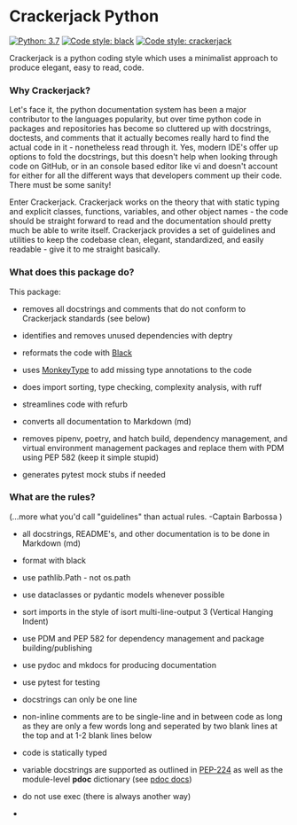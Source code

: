 # Crackerjack Python

[![Python: 3.7](https://img.shields.io/badge/python-3.11%2B-blue)](https://docs.python.org/3/)
[![Code style: black](https://img.shields.io/badge/code%20style-black-000000.svg)](https://github.com/ambv/black)
[![Code style: crackerjack](https://img.shields.io/badge/code%20style-crackerjack-000042)](https://github.com/lesleslie/crackerjack)

Crackerjack is a python coding style which uses a minimalist approach to produce elegant, easy to read, code.

### **Why Crackerjack?**

Let's face it, the python documentation system has been a major contributor to the
languages popularity, but over time python code in packages and repositories has
become so cluttered up with docstrings, doctests, and comments that it actually
becomes really hard to find the actual code in it - nonetheless read through it.
Yes, modern IDE's offer up options to fold the docstrings, but this doesn't help
when looking through code on GitHub, or in an console based editor like vi and
doesn't account for either for all the different ways that developers comment
up their code. There must be some sanity!

Enter Crackerjack. Crackerjack works on the theory that with static typing and explicit classes,
functions, variables, and other object names - the code should be
straight forward to read and the documentation should pretty much be able to write
itself. Crackerjack provides a set of guidelines and utilities to keep the codebase clean, elegant, standardized, and
easily readable - give it to me straight basically.

### **What does this package do?**

This package:

- removes all docstrings and comments that
  do not conform to Crackerjack standards (see below)

- identifies and removes unused dependencies with deptry

- reformats the code with [Black](https://github.com/ambv/black)

- uses [MonkeyType](https://monkeytype.readthedocs.io/en/stable/) to add missing type
  annotations to the code

- does import sorting, type checking, complexity analysis, with ruff

- streamlines code with refurb

- converts all documentation to Markdown (md)

- removes pipenv, poetry, and hatch build, dependency management, and virtual environment
  management packages and replace them with PDM using PEP 582 (keep it simple stupid)

- generates pytest mock stubs if needed

### **What are the rules?**

(...more what you'd call "guidelines" than actual rules. -Captain Barbossa )

- all docstrings, README's, and other documentation is to be done in Markdown (md)

- format with black

- use pathlib.Path - not os.path

- use dataclasses or pydantic models whenever possible

- sort imports in the style of isort multi-line-output 3 (Vertical Hanging Indent)

- use PDM and PEP 582 for dependency management and package building/publishing

- use pydoc and mkdocs for producing documentation

- use pytest for testing

- docstrings can only be one line

- non-inline comments are to be single-line and in between code as
  long as they are only a few words long and seperated by two blank lines at the top
  and at 1-2 blank lines below

- code is statically typed

- variable docstrings are supported as outlined in
  [PEP-224](https://www.python.org/dev/peps/pep-0224/) as well as the module-level
  __pdoc__ dictionary (see [pdoc docs](
  https://pdoc3.github.io/pdoc/doc/pdoc/#overriding-docstrings-with-__pdoc__))

- do not use exec (there is always another way)


- 



